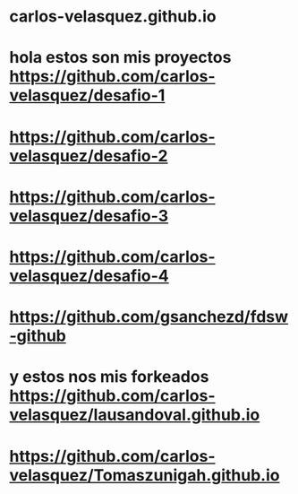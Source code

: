 # carlos-velasquez.github.io
# hola estos son mis proyectos https://github.com/carlos-velasquez/desafio-1
#                              https://github.com/carlos-velasquez/desafio-2
#                              https://github.com/carlos-velasquez/desafio-3
#                              https://github.com/carlos-velasquez/desafio-4
#                              https://github.com/gsanchezd/fdsw-github
# y estos nos mis forkeados    https://github.com/carlos-velasquez/lausandoval.github.io
#                              https://github.com/carlos-velasquez/Tomaszunigah.github.io